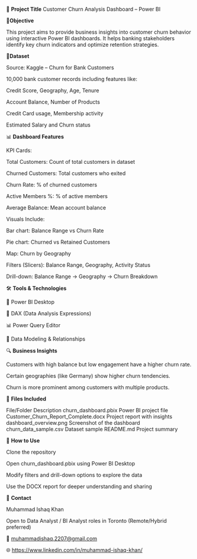 🧠 **Project Title**
Customer Churn Analysis Dashboard – Power BI

📍**Objective**

This project aims to provide business insights into customer churn behavior using interactive Power BI dashboards. It helps banking stakeholders identify key churn indicators and optimize retention strategies.

🧾**Dataset**

Source: Kaggle – Churn for Bank Customers

10,000 bank customer records including features like:

Credit Score, Geography, Age, Tenure

Account Balance, Number of Products

Credit Card usage, Membership activity

Estimated Salary and Churn status

📊 **Dashboard Features**

KPI Cards:

Total Customers: Count of total customers in dataset

Churned Customers: Total customers who exited

Churn Rate: % of churned customers

Active Members %: % of active members

Average Balance: Mean account balance

Visuals Include:

Bar chart: Balance Range vs Churn Rate

Pie chart: Churned vs Retained Customers

Map: Churn by Geography

Filters (Slicers): Balance Range, Geography, Activity Status

Drill-down: Balance Range → Geography → Churn Breakdown

🛠 **Tools & Technologies**

🧩 Power BI Desktop

🐍 DAX (Data Analysis Expressions)

📊 Power Query Editor

📁 Data Modeling & Relationships


🔍 **Business Insights**

Customers with high balance but low engagement have a higher churn rate.

Certain geographies (like Germany) show higher churn tendencies.

Churn is more prominent among customers with multiple products.

📂 **Files Included**

File/Folder	Description
churn_dashboard.pbix	Power BI project file
Customer_Churn_Report_Complete.docx	Project report with insights
dashboard_overview.png	Screenshot of the dashboard
churn_data_sample.csv	Dataset sample
README.md	Project summary

🚀 **How to Use**

Clone the repository

Open churn_dashboard.pbix using Power BI Desktop

Modify filters and drill-down options to explore the data

Use the DOCX report for deeper understanding and sharing

📌 **Contact**

Muhammad Ishaq Khan

Open to Data Analyst / BI Analyst roles in Toronto (Remote/Hybrid preferred)

📧 muhammadishaq.2207@gmail.com

🌐 https://www.linkedin.com/in/muhammad-ishaq-khan/
